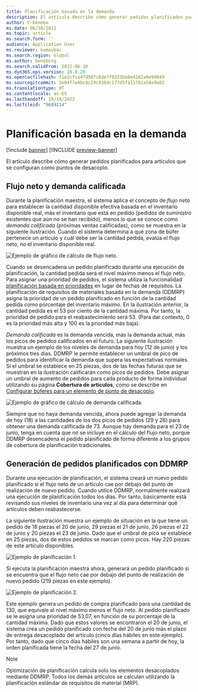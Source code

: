 ```yaml
---
title: Planificación basada en la demanda
description: El artículo describe cómo generar pedidos planificados para artículos que se configuran como puntos de desacoplo.
author: t-benebo
ms.date: 06/30/2022
ms.topic: article
ms.search.form: ''
audience: Application User
ms.reviewer: kamaybac
ms.search.region: Global
ms.author: benebotg
ms.search.validFrom: 2022-06-30
ms.dyn365.ops.version: 10.0.28
ms.openlocfilehash: f1e2cfca47d507c8de7f9323bb8e4262a0e90949
ms.sourcegitcommit: 3e04f7e4bc0c29c936dc177d5fa11761a58e9a02
ms.translationtype: HT
ms.contentlocale: es-ES
ms.lasthandoff: 10/18/2022
ms.locfileid: "9689214"
---
```

# <a name="demand-driven-planning"></a>Planificación basada en la demanda

[!include [banner](../../includes/banner.md)]
[!INCLUDE [preview-banner](../../includes/preview-banner.md)]
<!-- KFM: Preview until further notice -->

El artículo describe cómo generar pedidos planificados para artículos que se configuran como puntos de desacoplo.

## <a name="net-flow-and-qualified-demand"></a>Flujo neto y demanda calificada

Durante la planificación maestra, el sistema aplica el concepto de *flujo neto* para establecer la cantidad disponible efectiva basada en el inventario disponible real, más el inventario que está en pedido (pedidos de suministro existentes que aún no se han recibido), menos lo que se conoce como *demanda calificada* (próximas ventas calificadas), como se muestra en la siguiente ilustración. Cuando el sistema determina a qué zona de búfer pertenece un artículo y cuál debe ser la cantidad pedida, evalúa el flujo neto, no el inventario disponible real.

![Ejemplo de gráfico de cálculo de flujo neto.](media/ddmrp-net-flow-example.png "Ejemplo de gráfico de cálculo de flujo neto")

Cuando se desencadena un pedido planificado durante una ejecución de planificación, la cantidad pedida será el nivel máximo menos el flujo neto. Para asignar una prioridad de pedidos, el sistema utiliza la funcionalidad [planificación basada en prioridades](priority-based-planning.md) en lugar de fechas de requisitos. La planificación de requisitos de materiales basada en la demanda (DDMRP) asigna la prioridad de un pedido planificado en función de la cantidad pedida como porcentaje del inventario máximo. En la ilustración anterior, la cantidad pedida es el 53 por ciento de la cantidad máxima. Por tanto, la prioridad de pedido para el reabastecimiento será 53. (Para dar contexto, 0 es la prioridad más alta y 100 es la prioridad más baja).

*Demanda calificada* es la demanda vencida, más la demanda actual, más los picos de pedidos calificados en el futuro. La siguiente ilustración muestra un ejemplo de los niveles de demanda para hoy (12 de junio) y los próximos tres días. DDMRP le permite establecer un umbral de pico de pedidos para identificar la demanda que supera las expectativas normales. Si el umbral se establece en 25 piezas, dos de las fechas futuras que se muestran en la ilustración calificarán como picos de pedidos. Debe asignar un umbral de aumento de pedidos para cada producto de forma individual utilizando su página **Cobertura de artículos**, como se describe en [Configurar búferes para un elemento de punto de desacoplo](ddmrp-buffer-profile-and-levels.md#set-up-buffers).

![Ejemplo de gráfico de cálculo de demanda calificada.](media/ddmrp-net-qualified-demand-example.png "Ejemplo de gráfico de cálculo de demanda calificada")

Siempre que no haya demanda vencida, ahora puede agregar la demanda de hoy (18) a las cantidades de los dos picos de pedidos (29 y 26) para obtener una demanda calificada de 73. Aunque hay demanda para el 23 de junio, tenga en cuenta que no se incluye en el cálculo del flujo neto, porque DDMRP desencadena el pedido planificado de forma diferente a los grupos de cobertura de planificación tradicionales.

## <a name="generating-planned-orders-with-ddmrp"></a>Generación de pedidos planificados con DDMRP

Durante una ejecución de planificación, el sistema creará un nuevo pedido planificado si el flujo neto de un artículo cae por debajo del punto de realización de nuevo pedido. Cuando utilice DDMRP, normalmente realizará una ejecución de planificación todos los días. Por tanto, básicamente está revisando sus niveles de inventario una vez al día para determinar qué artículos deben reabastecerse.

La siguiente ilustración muestra un ejemplo de situación en la que tiene un pedido de 18 piezas el 20 de junio, 29 piezas el 21 de junio, 26 piezas el 22 de junio y 20 piezas el 23 de junio. Dado que el umbral de pico se establece en 25 piezas, dos de estos pedidos se marcan como picos. Hay 220 piezas de este artículo disponibles.

![Ejemplo de planificación 1.](media/ddmrp-planning-example-1.png "Ejemplo de planificación 1")

Si ejecuta la planificación maestra ahora, generará un pedido planificado si se encuentra que el flujo neto cae por debajo del punto de realización de nuevo pedido (219 piezas en este ejemplo).

![Ejemplo de planificación 2.](media/ddmrp-planning-example-2.png "Ejemplo de planificación 2")

Este ejemplo genera un pedido de compra planificado para una cantidad de 130, que equivale al nivel máximo menos el flujo neto. Al pedido planificado se le asigna una prioridad de 53,07, en función de su porcentaje de la cantidad máxima. Dado que estos valores se encontraron el 20 de junio, el sistema crea un pedido planificado con fecha del 20 de junio más el plazo de entrega desacoplado del artículo (cinco días hábiles en este ejemplo). Por tanto, dado que cinco días hábiles son una semana a partir de hoy, la orden planificada tiene la fecha del 27 de junio.

> [!NOTE]
> Optimización de planificación calcula solo los elementos desacoplados mediante DDMRP. Todos los demás artículos se calculan utilizando la planificación estándar de requisitos de material (MRP).
